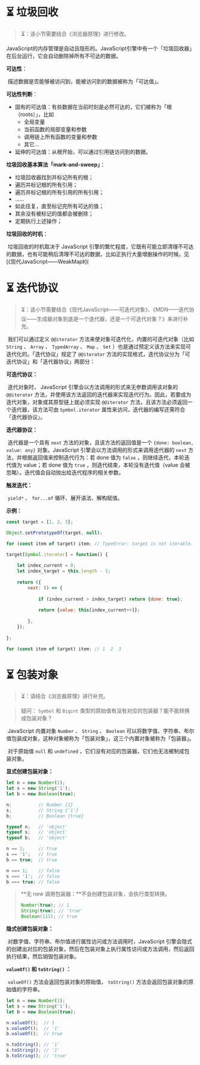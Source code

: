 # ⏳ 垃圾回收

> ⏳：该小节需要结合《浏览器原理》进行修改。

​		JavaScript的内存管理是自动且隐形的。JavaScript引擎中有一个「垃圾回收器」在后台运行，它会自动删除掉所有不可达的数据。

**可达性**：

​		描述数据是否能够被访问到，能被访问到的数据被称为「可达值」。

**可达性判断**：

- 固有的可达值：有些数据在当前时刻是必然可达的，它们被称为「根（roots）」，比如
  - 全局变量
  - 当前函数的局部变量和参数
  - 调用链上所有函数的变量和参数
  - 其它...
- 延伸的可达值：从根开始，可以通过引用链访问到的数据。

**垃圾回收基本算法「mark-and-sweep」**：

- 垃圾回收器找到并标记所有的根；
- 遍历并标记根的所有引用；
- 遍历并标记根的所有引用的所有引用；
- ......
- 如此往复，直至标记完所有可达的值；
- 其余没有被标记的值都会被删除；
- 定期执行上述操作；

**垃圾回收的时机**：

​		垃圾回收的时机取决于 JavaScript 引擎的繁忙程度，它既有可能立即清理不可达的数据，也有可能稍后清理不可达的数据，比如正执行大量增删操作的时候。见[《现代JavaScript——WeakMap》](





# ⏳ 迭代协议

> ⏳：该小节需要结合《现代JavaScript——可迭代对象》、《MDN——迭代协议——生成器对象到底是一个迭代器，还是一个可迭代对象？》来进行补充。
>

​		我们可以通过定义 `@@iterator` 方法来使对象可迭代化，内置的可迭代对象（比如 `String` 、 `Array` 、 `TypedArray` 、 `Map` 、 `Set` ）也是通过预定义该方法来实现可迭代化的。「迭代协议」规定了 `@@iterator` 方法的实现格式，迭代协议分为「可迭代协议」和「迭代器协议」两部分：

**可迭代协议：**

​		迭代对象时， JavaScript 引擎会以方法调用的形式来无参数调用该对象的 `@@iterator` 方法，并使用该方法返回的迭代器来实现迭代行为。因此，若要成为迭代对象，对象或其原型链上就必须实现 `@@iterator` 方法，且该方法必须返回一个迭代器，该方法可由 `Symbol.iterator` 属性来访问，迭代器的编写还需符合「迭代器协议」。

**迭代器协议：**

​		迭代器是一个具有 `next` 方法的对象，且该方法的返回值是一个 `{done: boolean, value: any}` 对象。JavaScript 引擎会以方法调用的形式来调用迭代器的 `next` 方法，并根据返回值来控制迭代行为：若 done 值为 `false` ，则继续迭代，本轮迭代值为 value；若 done 值为 `true` ，则迭代结束，本轮没有迭代值（value 会被忽略）。迭代值会自动抛出给迭代程序的相关参数。

**触发迭代：**

​		`yield*` 、 `for...of` 循环、展开语法、解构赋值。

**示例：**

```js
const target = [1, 2, 3];

Object.setPrototypeOf(target, null);

for (const item of target) item; // TypeError: target is not iterable.

target[Symbol.iterator] = function() {
    
    let index_current = 0;
    let index_target = this.length - 1;
    
    return ({
        next: () => {
            
            if (index_current > index_target) return {done: true};
            
            return {value: this[index_current++]};
            
        },
    });
    
};

for (const item of target) item; // 1  2  3
```





# ⏳ 包装对象

> ⏳：请结合《浏览器原理》进行补充。

> 疑问： `Symbol` 和 `Bigint` 类型的原始值有没有对应的包装器？能不能转换成包装对象？

​		JavaScript 内置对象 `Number` 、 `String` 、 `Boolean` 可以将数字值、字符串、布尔值包装成对象，这种对象被称为「包装对象」，这三个内置对象被称为「包装器」。

​		对于原始值 `null` 和 `undefined` ，它们没有对应的包装器，它们也无法被制成包装对象。

**显式创建包装对象：**

```js
let n = new Number(1);
let s = new String('1');
let b = new Boolean(true);

n;          // Number {1}
s;          // String {'1'}
b;          // Boolean {true}

typeof n;   // 'object'
typeof s;   // 'object'
typeof b;   // 'object'

n == 1;     // true
s == '1';   // true
b == true;  // true

n === 1;    // false
s === '1';  // false
b === true; // false
```

> **无 new 调用包装器：**不会创建包装对象，会执行类型转换。
>
> ```js
> Number(true); // 1
> String(true); // 'true'
> Boolean(111); // true
> ```

**隐式创建包装对象：**

​		对数字值、字符串、布尔值进行属性访问或方法调用时，JavaScript 引擎会隐式的创建出对应的包装对象，然后在包装对象上执行属性访问或方法调用，然后返回执行结果，然后销毁包装对象。

**`valueOf()` 和 `toString()` ：**

​		`valueOf()` 方法会返回包装对象的原始值， `toString()` 方法会返回包装对象的原始值的字符串。

```js
let n = new Number(1);
let s = new String('1');
let b = new Boolean(true);

n.valueOf();  // 1
s.valueOf();  // '1'
b.valueOf();  // true

n.toString(); // '1'
s.toString(); // '1'
b.toString(); // 'true'
```

